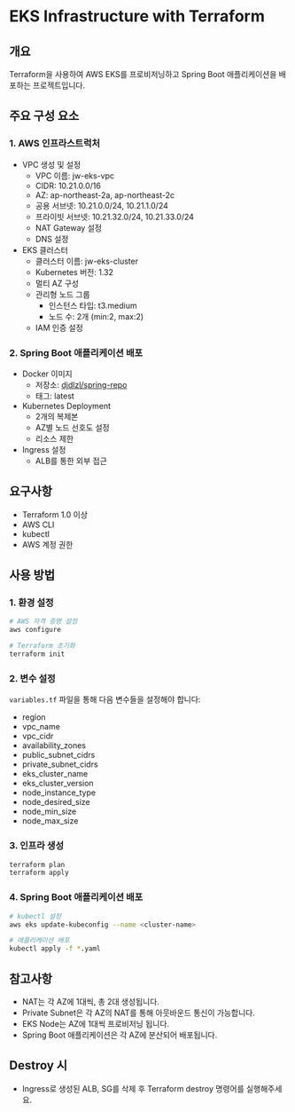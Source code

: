 # EKS Infrastructure with Terraform

## 개요
Terraform을 사용하여 AWS EKS를 프로비저닝하고 Spring Boot 애플리케이션을 배포하는 프로젝트입니다.

## 주요 구성 요소

### 1. AWS 인프라스트럭처
- VPC 생성 및 설정
  - VPC 이름: jw-eks-vpc
  - CIDR: 10.21.0.0/16
  - AZ: ap-northeast-2a, ap-northeast-2c
  - 공용 서브넷: 10.21.0.0/24, 10.21.1.0/24
  - 프라이빗 서브넷: 10.21.32.0/24, 10.21.33.0/24
  - NAT Gateway 설정
  - DNS 설정
- EKS 클러스터
  - 클러스터 이름: jw-eks-cluster
  - Kubernetes 버전: 1.32
  - 멀티 AZ 구성
  - 관리형 노드 그룹
    - 인스턴스 타입: t3.medium
    - 노드 수: 2개 (min:2, max:2)
  - IAM 인증 설정

### 2. Spring Boot 애플리케이션 배포
- Docker 이미지
  - 저장소: [djdlzl/spring-repo](https://hub.docker.com/r/djdlzl/spring-repo)
  - 태그: latest
- Kubernetes Deployment
  - 2개의 복제본
  - AZ별 노드 선호도 설정
  - 리소스 제한
- Ingress 설정
  - ALB를 통한 외부 접근

## 요구사항
- Terraform 1.0 이상
- AWS CLI
- kubectl
- AWS 계정 권한

## 사용 방법

### 1. 환경 설정
```bash
# AWS 자격 증명 설정
aws configure

# Terraform 초기화
terraform init
```

### 2. 변수 설정
`variables.tf` 파일을 통해 다음 변수들을 설정해야 합니다:
- region
- vpc_name
- vpc_cidr
- availability_zones
- public_subnet_cidrs
- private_subnet_cidrs
- eks_cluster_name
- eks_cluster_version
- node_instance_type
- node_desired_size
- node_min_size
- node_max_size

### 3. 인프라 생성
```bash
terraform plan
terraform apply
```

### 4. Spring Boot 애플리케이션 배포
```bash
# kubectl 설정
aws eks update-kubeconfig --name <cluster-name>

# 애플리케이션 배포
kubectl apply -f *.yaml
```

## 참고사항
- NAT는 각 AZ에 1대씩, 총 2대 생성됩니다.
- Private Subnet은 각 AZ의 NAT를 통해 아웃바운드 통신이 가능합니다.
- EKS Node는 AZ에 1대씩 프로비저닝 됩니다.
- Spring Boot 애플리케이션은 각 AZ에 분산되어 배포됩니다.

## Destroy 시
- Ingress로 생성된 ALB, SG를 삭제 후 Terraform destroy 명령어를 실행해주세요.